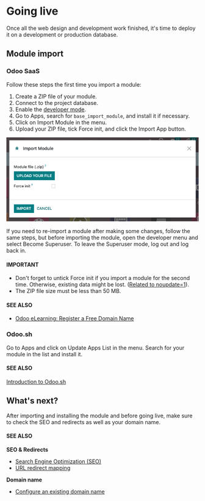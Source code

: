 # Going live

Once all the web design and development work finished, it's time to deploy it on a development or
production database.

<a id="website-themes-going-live-module-import"></a>

## Module import

<a id="website-themes-going-live-module-import-saas"></a>

### Odoo SaaS

Follow these steps the first time you import a module:

1. Create a ZIP file of your module.
2. Connect to the project database.
3. Enable the [developer mode](applications/general/developer_mode.md#developer-mode).
4. Go to Apps, search for `base_import_module`, and install it if necessary.
5. Click on Import Module in the menu.
6. Upload your ZIP file, tick Force init, and click the Import App button.

![Import a module on Odoo Online](../../../.gitbook/assets/screenshot-import-module.png)

If you need to re-import a module after making some changes, follow the same steps, but before
importing the module, open the developer menu and select Become Superuser. To leave the
Superuser mode, log out and log back in.

#### IMPORTANT
- Don't forget to untick Force init if you import a module for the second time.
  Otherwise, existing data might be lost. ([Related to noupdate=1](developer/howtos/website_themes/pages.md#website-themes-pages-theme-pages-noupdate)).
- The ZIP file size must be less than 50 MB.

#### SEE ALSO
- [Odoo eLearning: Register a Free Domain Name](https://www.odoo.com/slides/slide/register-a-free-domain-name-1663)

<a id="website-themes-going-live-module-import-sh"></a>

### Odoo.sh

Go to Apps and click on Update Apps List in the menu. Search for your module
in the list and install it.

#### SEE ALSO
[Introduction to Odoo.sh](administration/odoo_sh/overview/introduction.md)

<a id="website-themes-going-live-whats-next"></a>

## What's next?

After importing and installing the module and before going live, make sure to check the SEO and
redirects as well as your domain name.

#### SEE ALSO
**SEO & Redirects**

- [Search Engine Optimization (SEO)](applications/websites/website/pages/seo.md)
- [URL redirect mapping](applications/websites/website/pages.md#website-url-redirection)

**Domain name**

- [Configure an existing domain name](applications/websites/website/configuration/domain_names.md#domain-name-existing)
